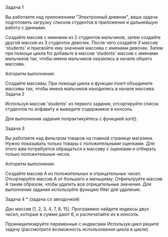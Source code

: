 Задача 1

Вы работаете над приложением "Электронный дневник", ваша задача подготовить загрузку списков студентов в приложение и дальнейшую работу с данными.

Создайте массив с именами из 2 студентов мальчиков, затем создайте другой массив из 3 студенток девочек. После чего создайте 3 массив 'students' и присвойте ему значения массива с именами девочек. Затем при помощи цикла for добавьте в массив 'students' массив с именами мальчиков так, чтобы имена мальчиков оказались в начале обшего массива.

Алгоритм выполнения:

Создайте массивы;
При помощи цикла и функции insert объедините массивы так, чтобы имена мальчиков находились в начале массива.
Задача 2

Используя массив 'students' из первого задания, отсортируйте список студентов по алфавиту и выведите содержимое в консоль.

Для выполнения задания попрактикуйтесь с функцией sort().

Задача 3

Вы работаете над фильтром товаров на главной странице магазина. Нужно показывать только товары с положительными оценками. Для этого вам потребуется обращаться к массиву с оценками и отбирать только положительные числа.

Алгоритм выполнения:

Создайте массив A из положительных и отрицательных чисел.
Отсортируйте массив A от большего к меньшему;
Отфильтруйте массив A таким образом, чтобы удалить все отрицательные значения.
Для выполнения задания используйте функцию filter для удаления.

Задача 4 * (задача со звездочкой)

Дан массив [1, 2, 3, 4, 7, 8, 15]. Программно найдите индексы двух чисел, которые в сумме дают 6, и распечатайте их в консоль.

Проиницилизируйте переменные с индексами
Используя цикл решите задачу (рассмотрите возможность использования цикла в цикле).
